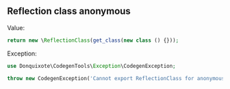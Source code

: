 ## Reflection class anonymous

Value:

```php
return new \ReflectionClass(get_class(new class () {}));
```

Exception:

```php
use Donquixote\CodegenTools\Exception\CodegenException;

throw new CodegenException('Cannot export ReflectionClass for anonymous class.');
```
